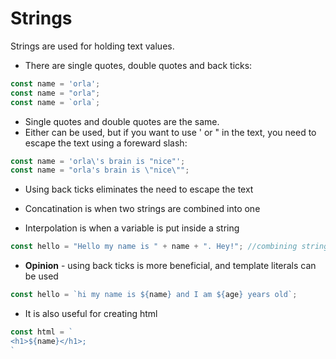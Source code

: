 # Strings

Strings are used for holding text values.

* There are single quotes, double quotes and back ticks:

```javascript
const name = 'orla';
const name = "orla";
const name = `orla`;
```

* Single quotes and double quotes are the same.
* Either can be used, but if you want to use ' or " in the text, you need to escape the text using a foreward slash:

```javascript
const name = 'orla\'s brain is "nice"';
const name = "orla's brain is \"nice\"";
```

* Using back ticks eliminates the need to escape the text

* Concatination is when two strings are combined into one
* Interpolation is when a variable is put inside a string

```javascript
const hello = "Hello my name is " + name + ". Hey!"; //combining strings and variables
```

* **Opinion** - using back ticks is more beneficial, and template literals can be used

```javascript
const hello = `hi my name is ${name} and I am ${age} years old`;
```

* It is also useful for creating html
```javascript
const html = `
<h1>${name}</h1>;
`
```
